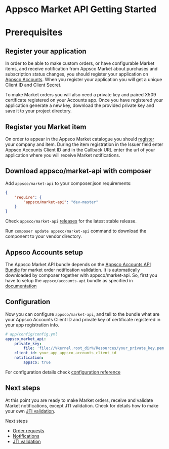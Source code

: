 Appsco Market API Getting Started
=================================

Prerequisites
=============

Register your application
-------------------------

In order to be able to make custom orders, or have configurable Market items, and receive notification from Appsco
Market about purchases and subscription status changes, you should register your application on
[Appsco Accounts](https://accounts.dev.appsco.com/). When you register your application you will get a unique
Client ID and Client Secret.

To make Market orders you will also need a private key and paired X509 certificate registered on your Accounts app.
Once you have registered your application generate a new key, download the provided private key and save it to
your project directory.


Register you Market item
------------------------

On order to appear in the Appsco Market catalogue you should [register](https://market.dev.appsco.com/partner/)
your company and item. During the item registration in the Issuer field enter Appsco Accounts Client ID and in the
Callback URL enter the url of your application where you will receive Market notifications.


Download appsco/market-api with composer
----------------------------------------

Add `appsco/market-api` to your composer.json requirements:

``` json
{
    "require": {
        "appsco/market-api": "dev-master"
    }
}
```

Check `appsco/market-api` [releases](https://github.com/Appsco/market-api/releases) for the latest stable release.

Run `composer update appsco/market-api` command to download the component to your vendor directory.


Appsco Accounts setup
---------------------

The Appsco Market API bundle depends on the [Appsco Accounts API Bundle](https://github.com/Appsco/accounts-api) for
market order notification validation. It is automatically downloaded by composer together with appsco/market-api.
So, first you have to setup the `appsco/accounts-api` bundle as specified in
[documentation](https://github.com/Appsco/accounts-api/blob/master/src/Appsco/Accounts/ApiBundle/Resources/doc/getting-started.md)


Configuration
-------------

Now you can configure `appsco/market-api`, and tell to the bundle what are your Appsco Accounts
Client ID and private key of certificate registered in your app registration info.


``` yaml
# app/config/config.yml
appsco_market_api:
    private_key:
        file: 'file://%kernel.root_dir%/Resources/your_private_key.pem'
    client_id: your_app_appsco_accounts_client_id
    notification:
        appsco: true
```

For configuration details check [configuration reference](configuration.md)


Next steps
----------

At this point you are ready to make Market orders, receive and validate Market notifications, except JTI validation.
Check for details how to make your own [JTI validation](jti.md).

Next steps
 * [Order requests](order.md)
 * [Notifications](notification.md)
 * [JTI validation](jti.md)

